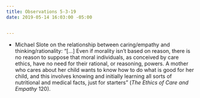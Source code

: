 ```yaml
---
title: Observations 5-3-19
date: 2019-05-14 16:03:00 -05:00


---
```


- Michael Slote on the relationship between caring/empathy and thinking/rationality: “[…] Even if morality isn’t based on reason, there is no reason to suppose that moral individuals, as conceived by care ethics, have no need for their rational, or reasoning, powers. A mother who cares about her child wants to know how to do what is good for her child, and this involves knowing and initially learning all sorts of nutritional and medical facts, just for starters” (*The Ethics of Care and Empathy* 120).